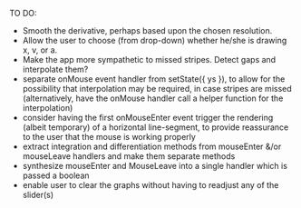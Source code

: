 TO DO:
* Smooth the derivative, perhaps based upon the chosen resolution.
* Allow the user to choose (from drop-down) whether he/she is drawing x, v, or a.
* Make the app more sympathetic to missed stripes.  Detect gaps and interpolate them?
* separate onMouse event handler from setState({ ys }), to allow for the possibility that interpolation may be required, in case stripes are missed (alternatively, have the onMouse handler call a helper function for the interpolation)
* consider having the first onMouseEnter event trigger the rendering (albeit temporary) of a horizontal line-segment, to provide reassurance to the user that the mouse is working properly
* extract integration and differentiation methods from mouseEnter &/or mouseLeave handlers and make them separate methods
* synthesize mouseEnter and MouseLeave into a single handler which is passed a boolean
* enable user to clear the graphs without having to readjust any of the slider(s)
